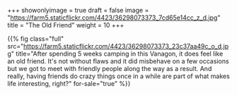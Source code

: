 +++
showonlyimage = true
draft = false
image = "https://farm5.staticflickr.com/4423/36298073373_7cd65e14cc_z_d.jpg"
title = "The Old Friend"
weight = 10
+++

{{% fig class="full" src="https://farm5.staticflickr.com/4423/36298073373_23c37aa49c_o_d.jpg" title="After spending 5 weeks camping in this Vanagon, it does feel like an old friend. It's not without flaws and it did misbehave on a few occasions but we got to meet with friendly people along the way as a result. And really, having friends do crazy things once in a while are part of what makes life interesting, right?" for-sale="true" %}}
